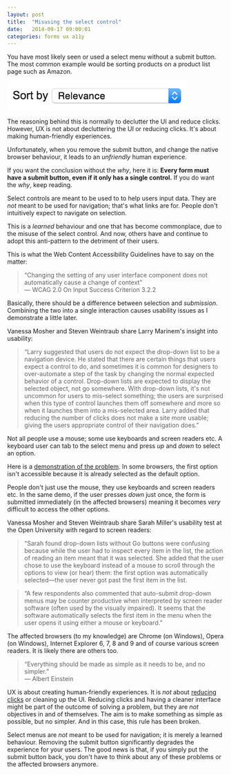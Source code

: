 ```yaml
---
layout: post
title:  "Misusing the select control"
date:   2014-09-17 09:00:01
categories: forms ux a11y
---
```


You have most likely seen or used a select menu without a submit button. The most common example would be sorting products on a product list page such as Amazon.

<div class="image">
	<img src="/assets/img/sortby.png" alt="Sort by select">
</div>

The reasoning behind this is normally to declutter the UI and reduce clicks. However, UX is not about decluttering the UI or reducing clicks. It's about making human-friendly experiences.

Unfortunately, when you remove the submit button, and change the native browser behaviour, it leads to an *unfriendly* human experience.

If you want the conclusion without the *why*, here it is: **Every form must have a submit button, even if it only has a single control.** If you do want the *why*, keep reading.

Select controls are meant to be used to to help users input data. They are *not* meant to be used for navigation; that's what links are for. People don't intuitively expect to navigate on selection.

This is a *learned* behaviour and one that has become commonplace, due to the misuse of the select control. And now, others have and continue to adopt this anti-pattern to the detriment of their users.

This is what the Web Content Accessibility Guidelines have to say on the matter:

> &ldquo;Changing the setting of any user interface component does not automatically cause a change of context&rdquo;
> <br>&mdash; WCAG 2.0 On Input Success Criterion 3.2.2

Basically, there should be a difference between selection and *submission*. Combining the two into a single interaction causes usability issues as I demonstrate a little later.

Vanessa Mosher and Steven Weintraub share Larry Marinem's insight into usability:

> &ldquo;Larry suggested that users do not expect the drop-down list to be a navigation device. He stated that there are certain things that users expect a control to do, and sometimes it is common for designers to over-automate a step of the task by changing the normal expected behavior of a control. Drop-down lists are expected to display the selected object, not go somewhere. With drop-down lists, it's not uncommon for users to mis-select something; the users are surprised when this type of control launches them off somewhere and more so when it launches them into a mis-selected area. Larry added that reducing the number of clicks does not make a site more usable; giving the users appropriate control of their navigation does.&rdquo;

Not all people use a mouse; some use keyboards and screen readers etc. A keyboard user can tab to the select menu and press *up* and *down* to select an option.

Here is a [demonstration of the problem](http://html.cita.illinois.edu/script/onchange/onchange-example.php). In some browsers, the first option isn't accessible because it is already selected as the default option.

People don't just use the mouse, they use keyboards and screen readers etc. In the same demo, if the user presses *down* just once, the form is submitted immediately (in the affected browsers) meaning it becomes *very* difficult to access the other options.

Vanessa Mosher and Steven Weintraub share Sarah Miller's usability test at the Open University with regard to screen readers:

> &ldquo;Sarah found drop-down lists without Go buttons were confusing because while the user had to inspect every item in the list, the action of reading an item meant that it was selected. She added that the user chose to use the keyboard instead of a mouse to scroll through the options to view (or hear) them: the first option was automatically selected—the user never got past the first item in the list.

> &ldquo;A few respondents also commented that auto-submit drop-down menus may be counter productive when interpreted by screen reader software (often used by the visually impaired). It seems that the software automatically selects the first item in the menu when the user opens it using either a mouse or keyboard.&rdquo;

The affected browsers (to my knowledge) are Chrome (on Windows), Opera (on Windows), Internet Explorer 6, 7, 8 and 9 and of course various screen readers. It is likely there are others too.

> &ldquo;Everything should be made as simple as it needs to be, and no simpler.&rdquo;
> <br>&mdash; Albert Einstein

UX is about creating human-friendly experiences. It is *not* about [reducing clicks](http://idyeah.com/blog/2012/06/stop-counting-clicks/) or cleaning up the UI. Reducing clicks and having a cleaner interface might be part of the outcome of solving a problem, but they are *not* objectives in and of themselves. The aim is to make something as simple as possible, but no simpler. And in this case, this rule has been broken.

Select menus are *not* meant to be used for navigation; it is merely a learned behaviour. Removing the submit button significantly degrades the experience for your users. The good news is that, if you simply put the submit button back, you don't have to think about any of these problems or the affected browsers anymore.